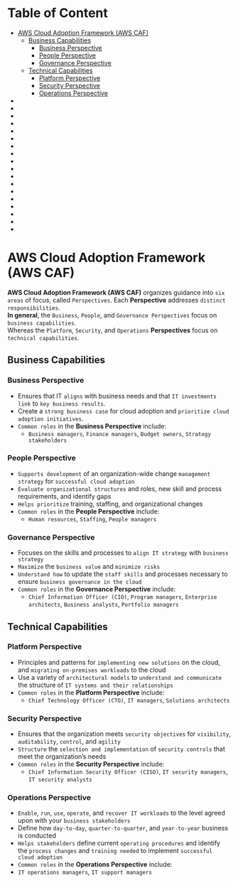 # Table of Content
- [AWS Cloud Adoption Framework (AWS CAF)](#aws-cloud-adoption-framework-aws-caf)
  - [Business Capabilities](#business-capabilities)
    - [Business Perspective](#business-perspective)
    - [People Perspective](#people-perspective)
    - [Governance Perspective](#governance-perspective)
  - [Technical Capabilities](#technical-capabilities)
    - [Platform Perspective](#platform-perspective)
    - [Security Perspective](#security-perspective)
    - [Operations Perspective](#operations-perspective)
- [](#)
- [](#)
- [](#)
- [](#)
- [](#)
- [](#)
- [](#)
- [](#)
- [](#)
- [](#)
- [](#)
- [](#)
- [](#)
- [](#)
- [](#)
- [](#)
- [](#)
- [](#)

# AWS Cloud Adoption Framework (AWS CAF)
 **AWS Cloud Adoption Framework (AWS CAF)** organizes guidance into `six areas` of focus, called `Perspectives`. Each **Perspective** addresses `distinct responsibilities`.   
 **In general**, the `Business`, `People`, and `Governance Perspectives` focus on `business capabilities`.  
 Whereas the `Platform`, `Security`, and `Operations` **Perspectives** focus on `technical capabilities`.

 ## Business Capabilities
 
### Business Perspective
- Ensures that IT `aligns` with business needs and that `IT investments link` to `key business results`.  
- Create a `strong business case` for cloud adoption and `prioritize cloud adoption initiatives`.   
- `Common roles` in the **Business Perspective** include: 
  - `Business managers`, `Finance managers`, `Budget owners`, `Strategy stakeholders`

### People Perspective
- `Supports development` of an organization-wide change `management strategy` for `successful cloud adoption`
- `Evaluate organizational structures` and roles, new skill and process requirements, and identify gaps
- `Helps prioritize` training, staffing, and organizational changes
- `Common roles` in the **People Perspective** include:
  - `Human resources`, `Staffing`, `People managers`
### Governance Perspective
- Focuses on the skills and processes to `align IT strategy` with `business strategy`
- `Maximize` the `business value` and `minimize risks`
- `Understand how` to update the `staff skills` and processes necessary to ensure `business governance in the cloud`
- `Common roles` in the **Governance Perspective** include:
  - `Chief Information Officer (CIO)`, `Program managers`, `Enterprise architects`, `Business analysts`, `Portfolio managers`


 ## Technical Capabilities

### Platform Perspective
- Principles and patterns for `implementing new solutions` on the cloud, and `migrating on-premises workloads` to the cloud
- Use a variety of `architectural models` to `understand and communicate` the structure of `IT systems and their relationships`
- `Common roles` in the **Platform Perspective** include: 
  - `Chief Technology Officer (CTO)`, `IT managers`, `Solutions architects`
### Security Perspective
- Ensures that the organization meets `security objectives` for `visibility`, `auditability`, `control`, and `agility`
- `Structure` the `selection and implementation` of `security controls` that meet the organization’s needs
- `Common roles` in the **Security Perspective** include:
  - `Chief Information Security Officer (CISO)`, `IT security managers`, `IT security analysts`
### Operations Perspective
- `Enable`, `run`, `use`, `operate`, and `recover IT workloads` to the level agreed upon with your `business stakeholders`
- Define how `day-to-day`, `quarter-to-quarter`, and `year-to-year` business is conducted
- `Helps stakeholders` define current `operating procedures` and identify the `process changes` and `training needed` to implement `successful cloud adoption`
- `Common roles` in the **Operations Perspective** include:
- `IT operations managers`, `IT support managers`
